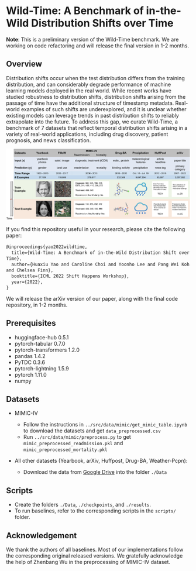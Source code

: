 # Wild-Time: A Benchmark of in-the-Wild Distribution Shifts over Time

**Note**: This is a preliminary version of the Wild-Time benchmark. We are working on code refactoring and will release the final version in 1-2 months.

## Overview
Distribution shifts occur when the test distribution differs from the training distribution, and can considerably degrade performance of machine learning models deployed in the real world. While recent works have studied robustness to distribution shifts, distribution shifts arising from the passage of time have the additional structure of timestamp metadata. Real-world examples of such shifts are underexplored, and it is unclear whether existing models can leverage trends in past distribution shifts to reliably extrapolate into the future. To address this gap, we curate Wild-Time, a benchmark of 7 datasets that reflect temporal distribution shifts arising in a variety of real-world applications, including drug discovery, patient prognosis, and news classification.

![Wild-Time -- Dataset Description](data_description.png)

If you find this repository useful in your research, please cite the following paper:

```
@inproceedings{yao2022wildtime,
  title={Wild-Time: A Benchmark of in-the-Wild Distribution Shift over Time},
  author={Huaxiu Yao and Caroline Choi and Yoonho Lee and Pang Wei Koh and Chelsea Finn},
  booktitle={ICML 2022 Shift Happens Workshop},
  year={2022},
}
```
We will release the arXiv version of our paper, along with the final code repository, in 1-2 months.

## Prerequisites

- huggingface-hub 0.5.1
- pytorch-tabular 0.7.0
- pytorch-transformers 1.2.0
- pandas 1.4.2
- PyTDC 0.3.6
- pytorch-lightning 1.5.9
- pytorch 1.11.0
- numpy 

## Datasets

- MIMIC-IV
  - Follow the instructions in `../src/data/mimic/get_mimic_table.ipynb` to download the datasets and get `data_preprocessed.csv`
  - Run `../src/data/mimic/preprocess.py` to get `mimic_preprocessed_readmission.pkl` and `mimic_preprocessed_mortality.pkl`

- All other datasets (Yearbook, arXiv, Huffpost, Drug-BA, Weather-Pcpn):
  - Download the data from [Google Drive](https://drive.google.com/drive/folders/178Os-zwyJ7yL7aBxcR7Il5_0wwiYYqGl?usp=sharing) into the folder `./Data`

## Scripts

- Create the folders `./Data`, `./checkpoints`, and `./results`.
- To run baselines, refer to the corresponding scripts in the `scripts/` folder.

## Acknowledgement

We thank the authors of all baselines. Most of our implementations follow the corresponding original released versions. We gratefully acknowledge the help of Zhenbang Wu in the preprocessing of MIMIC-IV dataset.
